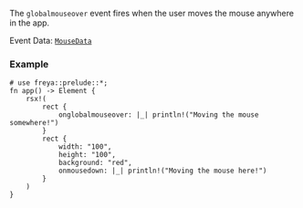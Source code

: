 The `globalmouseover` event fires when the user moves the mouse anywhere in the app.

Event Data: [`MouseData`](crate::events::MouseData)

### Example

```rust, no_run
# use freya::prelude::*;
fn app() -> Element {
    rsx!(
        rect {
            onglobalmouseover: |_| println!("Moving the mouse somewhere!")
        }
        rect {
            width: "100",
            height: "100",
            background: "red",
            onmousedown: |_| println!("Moving the mouse here!")
        }
    )
}
```